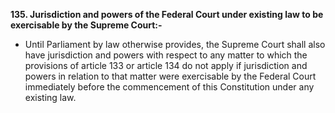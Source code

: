 **135. Jurisdiction and powers of the Federal Court under existing law to be exercisable by the Supreme Court:-** 
- Until Parliament by law otherwise provides, the Supreme Court shall also have jurisdiction and powers with respect to any matter to which the provisions of article 133 or article 134 do not apply if jurisdiction and powers in relation to that matter were exercisable by the Federal Court immediately before the commencement of this Constitution under any existing law.
